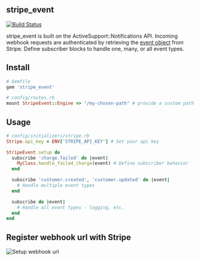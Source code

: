 ## stripe_event

[![Build Status](https://secure.travis-ci.org/integrallis/stripe_event.png?branch=master)](http://travis-ci.org/integrallis/stripe_event)

stripe_event is built on the ActiveSupport::Notifications API. Incoming webhook requests are authenticated by retrieving the [event object](https://stripe.com/docs/api?lang=ruby#event_object) from Stripe. Define subscriber blocks to handle one, many, or all event types.

## Install

```ruby
# Gemfile
gem 'stripe_event'
```

```ruby
# config/routes.rb
mount StripeEvent::Engine => "/my-chosen-path" # provide a custom path
```

## Usage

```ruby
# config/initializers/stripe.rb
Stripe.api_key = ENV['STRIPE_API_KEY'] # Set your api key

StripeEvent.setup do
  subscribe 'charge.failed' do |event|
    MyClass.handle_failed_charge(event) # Define subscriber behavior
  end

  subscribe 'customer.created', 'customer.updated' do |event|
    # Handle multiple event types
  end

  subscribe do |event|
    # Handle all event types - logging, etc.
  end
end
```

## Register webhook url with Stripe

![Setup webhook url](https://raw.github.com/integrallis/stripe_event/master/screenshots/dashboard-webhook.png "webhook setup")
